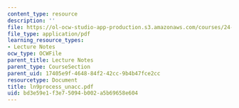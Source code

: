 ```yaml
---
content_type: resource
description: ''
file: https://ol-ocw-studio-app-production.s3.amazonaws.com/courses/24-951-introduction-to-syntax-fall-2003/bd3e59e1f3e75094b002a5b69658e604_ln9process_unacc.pdf
file_type: application/pdf
learning_resource_types:
- Lecture Notes
ocw_type: OCWFile
parent_title: Lecture Notes
parent_type: CourseSection
parent_uid: 17405e9f-4648-84f2-42cc-9b4b47fce2cc
resourcetype: Document
title: ln9process_unacc.pdf
uid: bd3e59e1-f3e7-5094-b002-a5b69658e604
---
```

